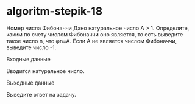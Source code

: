 # algoritm-stepik-18
Номер числа Фибоначчи
Дано натуральное число A > 1. Определите, каким по счету числом Фибоначчи оно является, то есть выведите такое число n, что φn=A. Если А не является числом Фибоначчи, выведите число -1.

Входные данные

Вводится натуральное число.

Выходные данные

Выведите ответ на задачу.
